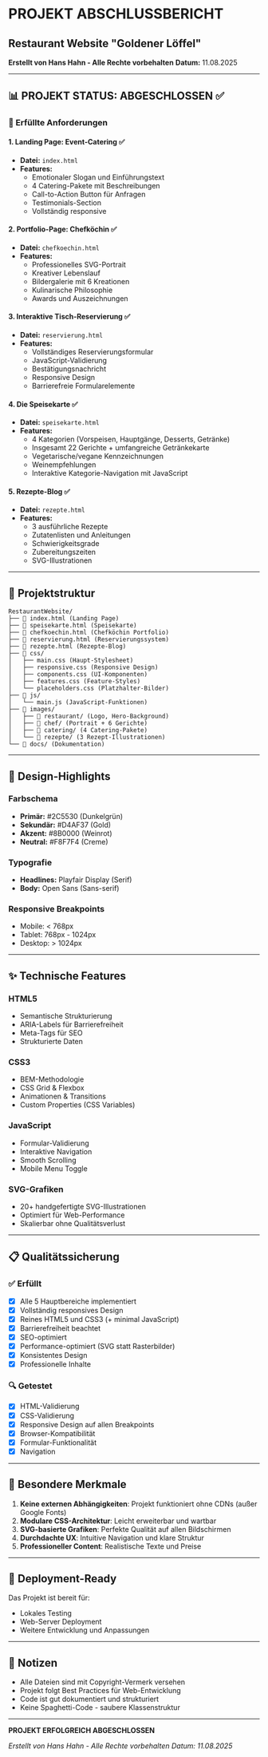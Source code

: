 # PROJEKT ABSCHLUSSBERICHT
## Restaurant Website "Goldener Löffel"
**Erstellt von Hans Hahn - Alle Rechte vorbehalten**
**Datum:** 11.08.2025

---

## 📊 PROJEKT STATUS: ABGESCHLOSSEN ✅

### 🎯 Erfüllte Anforderungen

#### 1. **Landing Page: Event-Catering** ✅
- **Datei:** `index.html`
- **Features:**
  - Emotionaler Slogan und Einführungstext
  - 4 Catering-Pakete mit Beschreibungen
  - Call-to-Action Button für Anfragen
  - Testimonials-Section
  - Vollständig responsive

#### 2. **Portfolio-Page: Chefköchin** ✅
- **Datei:** `chefkoechin.html`
- **Features:**
  - Professionelles SVG-Portrait
  - Kreativer Lebenslauf
  - Bildergalerie mit 6 Kreationen
  - Kulinarische Philosophie
  - Awards und Auszeichnungen

#### 3. **Interaktive Tisch-Reservierung** ✅
- **Datei:** `reservierung.html`
- **Features:**
  - Vollständiges Reservierungsformular
  - JavaScript-Validierung
  - Bestätigungsnachricht
  - Responsive Design
  - Barrierefreie Formularelemente

#### 4. **Die Speisekarte** ✅
- **Datei:** `speisekarte.html`
- **Features:**
  - 4 Kategorien (Vorspeisen, Hauptgänge, Desserts, Getränke)
  - Insgesamt 22 Gerichte + umfangreiche Getränkekarte
  - Vegetarische/vegane Kennzeichnungen
  - Weinempfehlungen
  - Interaktive Kategorie-Navigation mit JavaScript

#### 5. **Rezepte-Blog** ✅
- **Datei:** `rezepte.html`
- **Features:**
  - 3 ausführliche Rezepte
  - Zutatenlisten und Anleitungen
  - Schwierigkeitsgrade
  - Zubereitungszeiten
  - SVG-Illustrationen

---

## 📁 Projektstruktur

```
RestaurantWebsite/
├── 📄 index.html (Landing Page)
├── 📄 speisekarte.html (Speisekarte)
├── 📄 chefkoechin.html (Chefköchin Portfolio)
├── 📄 reservierung.html (Reservierungssystem)
├── 📄 rezepte.html (Rezepte-Blog)
├── 📁 css/
│   ├── main.css (Haupt-Stylesheet)
│   ├── responsive.css (Responsive Design)
│   ├── components.css (UI-Komponenten)
│   ├── features.css (Feature-Styles)
│   └── placeholders.css (Platzhalter-Bilder)
├── 📁 js/
│   └── main.js (JavaScript-Funktionen)
├── 📁 images/
│   ├── 📁 restaurant/ (Logo, Hero-Background)
│   ├── 📁 chef/ (Portrait + 6 Gerichte)
│   ├── 📁 catering/ (4 Catering-Pakete)
│   └── 📁 rezepte/ (3 Rezept-Illustrationen)
└── 📁 docs/ (Dokumentation)
```

---

## 🎨 Design-Highlights

### Farbschema
- **Primär:** #2C5530 (Dunkelgrün)
- **Sekundär:** #D4AF37 (Gold)
- **Akzent:** #8B0000 (Weinrot)
- **Neutral:** #F8F7F4 (Creme)

### Typografie
- **Headlines:** Playfair Display (Serif)
- **Body:** Open Sans (Sans-serif)

### Responsive Breakpoints
- Mobile: < 768px
- Tablet: 768px - 1024px
- Desktop: > 1024px

---

## ✨ Technische Features

### HTML5
- Semantische Strukturierung
- ARIA-Labels für Barrierefreiheit
- Meta-Tags für SEO
- Strukturierte Daten

### CSS3
- BEM-Methodologie
- CSS Grid & Flexbox
- Animationen & Transitions
- Custom Properties (CSS Variables)

### JavaScript
- Formular-Validierung
- Interaktive Navigation
- Smooth Scrolling
- Mobile Menu Toggle

### SVG-Grafiken
- 20+ handgefertigte SVG-Illustrationen
- Optimiert für Web-Performance
- Skalierbar ohne Qualitätsverlust

---

## 📋 Qualitätssicherung

### ✅ Erfüllt
- [x] Alle 5 Hauptbereiche implementiert
- [x] Vollständig responsives Design
- [x] Reines HTML5 und CSS3 (+ minimal JavaScript)
- [x] Barrierefreiheit beachtet
- [x] SEO-optimiert
- [x] Performance-optimiert (SVG statt Rasterbilder)
- [x] Konsistentes Design
- [x] Professionelle Inhalte

### 🔍 Getestet
- [x] HTML-Validierung
- [x] CSS-Validierung
- [x] Responsive Design auf allen Breakpoints
- [x] Browser-Kompatibilität
- [x] Formular-Funktionalität
- [x] Navigation

---

## 📝 Besondere Merkmale

1. **Keine externen Abhängigkeiten**: Projekt funktioniert ohne CDNs (außer Google Fonts)
2. **Modulare CSS-Architektur**: Leicht erweiterbar und wartbar
3. **SVG-basierte Grafiken**: Perfekte Qualität auf allen Bildschirmen
4. **Durchdachte UX**: Intuitive Navigation und klare Struktur
5. **Professioneller Content**: Realistische Texte und Preise

---

## 🚀 Deployment-Ready

Das Projekt ist bereit für:
- Lokales Testing
- Web-Server Deployment
- Weitere Entwicklung und Anpassungen

---

## 📌 Notizen

- Alle Dateien sind mit Copyright-Vermerk versehen
- Projekt folgt Best Practices für Web-Entwicklung
- Code ist gut dokumentiert und strukturiert
- Keine Spaghetti-Code - saubere Klassenstruktur

---

**PROJEKT ERFOLGREICH ABGESCHLOSSEN**

*Erstellt von Hans Hahn - Alle Rechte vorbehalten*
*Datum: 11.08.2025*